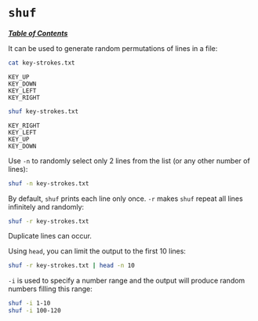 # `shuf`

[***Table of Contents***](/README.md)

It can be used to generate random permutations of lines in a file:

```bash
cat key-strokes.txt
```

```
KEY_UP
KEY_DOWN
KEY_LEFT
KEY_RIGHT
```

```bash
shuf key-strokes.txt
```

```
KEY_RIGHT
KEY_LEFT
KEY_UP
KEY_DOWN
```

Use `-n` to randomly select only 2 lines from the list (or any other number of
lines):

```bash
shuf -n key-strokes.txt
```

By default, `shuf` prints each line only once. `-r` makes `shuf` repeat all
lines infinitely and randomly:

```bash
shuf -r key-strokes.txt
```

Duplicate lines can occur.

Using `head`, you can limit the output to the first 10 lines:

```bash
shuf -r key-strokes.txt | head -n 10
```

`-i` is used to specify a number range and the output will produce random
numbers filling this range:

```bash
shuf -i 1-10
shuf -i 100-120
```
